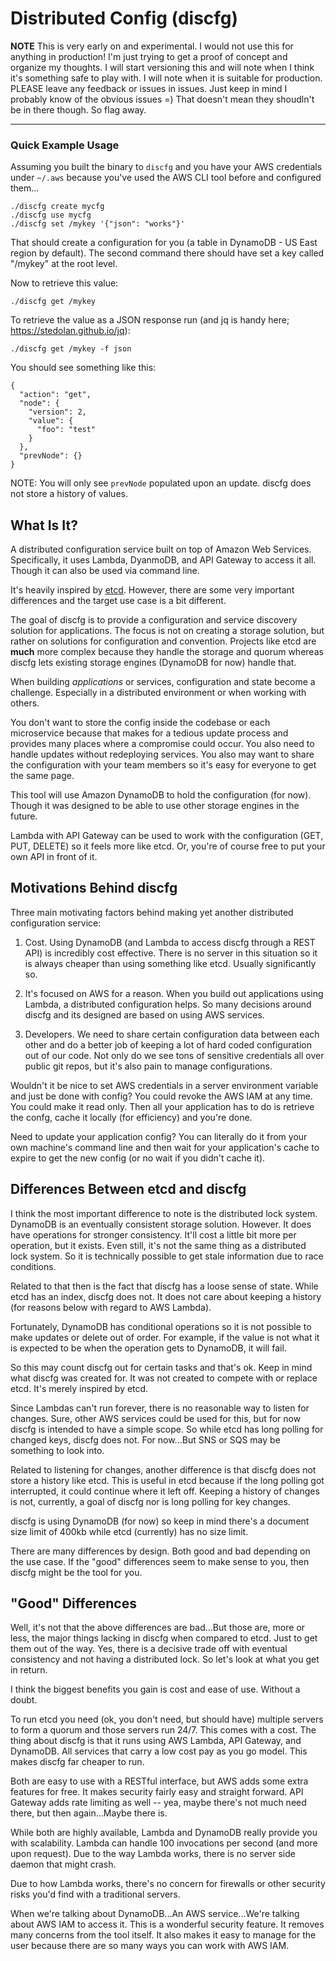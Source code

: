 # Distributed Config (discfg)

**NOTE** This is very early on and experimental. I would not use this for anything in production!
I'm just trying to get a proof of concept and organize my thoughts. I will start versioning this
and will note when I think it's something safe to play with. I will note when it is suitable
for production. PLEASE leave any feedback or issues in issues. Just keep in mind I probably
know of the obvious issues =) That doesn't mean they shoudln't be in there though. So flag away.

------

### Quick Example Usage

Assuming you built the binary to ```discfg``` and you have your AWS credentials under ```~/.aws``` 
because you've used the AWS CLI tool before and configured them...

```
./discfg create mycfg    
./discfg use mycfg    
./discfg set /mykey '{"json": "works"}'    
```

That should create a configuration for you (a table in DynamoDB - US East region by default). 
The second command there should have set a key called "/mykey" at the root level.

Now to retrieve this value:

```
./discfg get /mykey
```

To retrieve the value as a JSON response run (and jq is handy here; https://stedolan.github.io/jq):

```
./discfg get /mykey -f json
```

You should see something like this:

```
{
  "action": "get",
  "node": {
    "version": 2,
    "value": {
      "foo": "test"
    }
  },
  "prevNode": {}
}
```

NOTE: You will only see ```prevNode``` populated upon an update. discfg does not store a history
of values.

## What Is It?

A distributed configuration service built on top of Amazon Web Services. Specifically, it uses 
Lambda, DyanmoDB, and API Gateway to access it all. Though it can also be used via command line.

It's heavily inspired by [etcd](https://github.com/coreos/etcd). However, there are some very
important differences and the target use case is a bit different.

The goal of discfg is to provide a configuration and service discovery solution for applications. 
The focus is not on creating a storage solution, but rather on solutions for configuration and
convention. Projects like etcd are **much** more complex because they handle the storage and 
quorum whereas discfg lets existing storage engines (DynamoDB for now) handle that.


When building _applications_ or services, configuration and state become a challenge. Especially 
in a distributed environment or when working with others.

You don't want to store the config inside the codebase or each microservice because that makes for
a tedious update process and provides many places where a compromise could occur. You also need
to handle updates without redeploying services. You also may want to share the configuration with 
your team members so it's easy for everyone to get the same page.

This tool will use Amazon DynamoDB to hold the configuration (for now). Though it was designed to 
be able to use other storage engines in the future.

Lambda with API Gateway can be used to work with the configuration (GET, PUT, DELETE) so it feels 
more like etcd. Or, you're of course free to put your own API in front of it.

## Motivations Behind discfg

Three main motivating factors behind making yet another distributed configuration service:

1. Cost. Using DynamoDB (and Lambda to access discfg through a REST API) is incredibly cost effective. 
There is no server in this situation so it is always cheaper than using something like etcd. Usually 
significantly so.

2. It's focused on AWS for a reason. When you build out applications using Lambda, a distributed 
configuration helps. So many decisions around discfg and its designed are based on using AWS services.

3. Developers. We need to share certain configuration data between each other and do a better job of 
keeping a lot of hard coded configuration out of our code. Not only do we see tons of sensitive credentials
all over public git repos, but it's also pain to manage configurations.

Wouldn't it be nice to set AWS credentials in a server environment variable and just be done with config? 
You could revoke the AWS IAM at any time. You could make it read only. Then all your application has to do 
is retrieve the confg, cache it locally (for efficiency) and you're done.

Need to update your application config? You can literally do it from your own machine's command line and
then wait for your application's cache to expire to get the new config (or no wait if you didn't cache it).

## Differences Between etcd and discfg

I think the most important difference to note is the distributed lock system. DynamoDB is an eventually
consistent storage solution. However. It does have operations for stronger consistency. It'll cost a little
bit more per operation, but it exists. Even still, it's not the same thing as a distributed lock system.
So it is technically possible to get stale information due to race conditions.

Related to that then is the fact that discfg has a loose sense of state. While etcd has an index, discfg
does not. It does not care about keeping a history (for reasons below with regard to AWS Lambda).

Fortunately, DynamoDB has conditional operations so it is not possible to make updates or delete out of order.
For example, if the value is not what it is expected to be when the operation gets to DynamoDB, it will fail.

So this may count discfg out for certain tasks and that's ok. Keep in mind what discfg was created for. 
It was not created to compete with or replace etcd. It's merely inspired by etcd.

Since Lambdas can't run forever, there is no reasonable way to listen for changes. Sure, other AWS services
could be used for this, but for now discfg is intended to have a simple scope. So while etcd has long polling 
for changed keys, discfg does not. For now...But SNS or SQS may be something to look into.

Related to listening for changes, another difference is that discfg does not store a history like etcd. 
This is useful in etcd because if the long polling got interrupted, it could continue where it left off.
Keeping a history of changes is not, currently, a goal of discfg nor is long polling for key changes.

discfg is using DynamoDB (for now) so keep in mind there's a document size limit of 400kb while etcd 
(currently) has no size limit.

There are many differences by design. Both good and bad depending on the use case. If the "good" differences
seem to make sense to you, then discfg might be the tool for you.

## "Good" Differences

Well, it's not that the above differences are bad...But those are, more or less, the major things lacking
in discfg when compared to etcd. Just to get them out of the way. Yes, there is a decisive trade off with 
eventual consistency and not having a distributed lock. So let's look at what you get in return.

I think the biggest benefits you gain is cost and ease of use. Without a doubt.

To run etcd you need (ok, you don't need, but should have) multiple servers to form a quorum and those servers 
run 24/7. This comes with a cost. The thing about discfg is that it runs using AWS Lambda, API Gateway, and 
DynamoDB. All services that carry a low cost pay as you go model. This makes discfg far cheaper to run.

Both are easy to use with a RESTful interface, but AWS adds some extra features for free. It makes security
fairly easy and straight forward. API Gateway adds rate limiting as well -- yea, maybe there's not much 
need there, but then again...Maybe there is.

While both are highly available, Lambda and DynamoDB really provide you with scalability. Lambda can
handle 100 invocations per second (and more upon request). Due to the way Lambda works, there is no 
server side daemon that might crash.

Due to how Lambda works, there's no concern for firewalls or other security risks you'd find with 
a traditional servers.

When we're talking about DynamoDB...An AWS service...We're talking about AWS IAM to access it. This is 
a wonderful security feature. It removes many concerns from the tool itself. It also makes it easy to manage
for the user because there are so many ways you can work with AWS IAM.